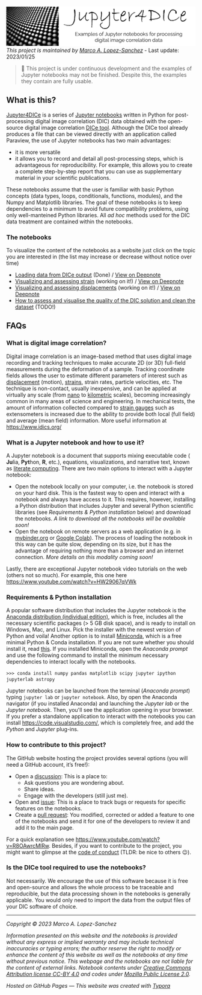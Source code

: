 
![](https://raw.githubusercontent.com/marcoalopez/Jupyter4DICe/main/imgs/header.webp)_This project is maintained by [Marco A. Lopez-Sanchez](https://marcoalopez.github.io/)_ - Last update: 2023/01/25

> 🚨 This project is under continuous development and the examples of Jupyter notebooks may not be finished. Despite this, the examples they contain are fully usable.

## What is this?

[Jupyter4DICe](https://github.com/marcoalopez/Jupyter4DICe) is a series of [Jupyter notebooks](https://jupyter.org/) written in Python for post-processing digital image correlation (DIC) data obtained with the open-source digital image correlation [DICe tool](https://github.com/dicengine/dice). Although the DICe tool already produces a file that can be viewed directly with an application called Paraview, the use of Jupyter notebooks has two main advantages:

- it is more versatile
- it allows you to record and detail all post-processing steps, which is advantageous for reproducibility. For example, this allows you to create a complete step-by-step report that you can use as supplementary material in your scientific publications.

These notebooks assume that the user is familiar with basic Python concepts (data types, loops, conditionals, functions, modules), and the Numpy and Matplotlib libraries. The goal of these notebooks is to keep dependencies to a minimum to avoid future compatibility problems, using only well-manteined Python libraries. All _ad hoc_ methods used for the DIC data treatment are contained within the notebooks.

### The notebooks

To visualize the content of the notebooks as a website just click on the topic you are interested in (the list may increase or decrease without notice over time)

- [Loading data from DICe output](https://nbviewer.jupyter.org/github/marcoalopez/Jupyter4DICe/blob/main/notebooks/LoadingDICe_data.ipynb) (Done) / [View on Deepnote](https://deepnote.com/viewer/github/marcoalopez/Jupyter4DICe/blob/main/notebooks/LoadingDICe_data.ipynb)
- [Visualizing and assessing strain](https://github.com/marcoalopez/Jupyter4DICe/blob/4107e0e8483b9d72ae1e5693b360097c099540b7/notebooks/Strain_analysis.ipynb) (working on it!) / [View on Deepnote](https://deepnote.com/viewer/github/marcoalopez/Jupyter4DICe/blob/main/notebooks/Strain_analysis.ipynb)
- [Visualizing and assessing displacements](https://nbviewer.jupyter.org/github/marcoalopez/Jupyter4DICe/blob/24dc818212c3b12139f421712aa60f1572298ad2/notebooks/Displacement_analysis.ipynb) (working on it!) / [View on Deepnote](https://deepnote.com/viewer/github/marcoalopez/Jupyter4DICe/blob/main/notebooks/Displacement_analysis.ipynb)
- [How to assess and visualise the quality of the DIC solution and clean the dataset](https://nbviewer.jupyter.org/github/marcoalopez/Jupyter4DICe/blob/main/notebooks/assesing_quality.ipynb?flush_cache=true) (TODO!)

## FAQs

### What is digital image correlation?

Digital image correlation is an image-based method that uses digital image recording and tracking techniques to make accurate 2D (or 3D) full-field measurements during the deformation of a sample. Tracking coordinate fields allows the user to estimate different parameters of interest such as [displacement](https://en.wikipedia.org/wiki/Displacement_field_(mechanics)) (motion), [strains](https://en.wikipedia.org/wiki/Strain_(materials_science)), strain rates, particle velocities, etc. The technique is non-contact, usually inexpensive, and can be applied at virtually any scale (from [nano](https://doi.org/10.1016/j.actamat.2020.05.029) to [kilometric](https://doi.org/10.1007/s11340-014-9893-z) scales), becoming increasingly common in many areas of science and engineering. In mechanical tests, the amount of information collected compared to [strain gauges](https://en.wikipedia.org/wiki/Strain_gage) such as extensometers is increased due to the ability to provide both local (full field) and average (mean field) information. More useful information at https://www.idics.org/

### What is a Jupyter notebook and how to use it?

A Jupyter notebook is a document that supports mixing executable code ( **Ju**lia, **Pyt**hon, **R**, etc.), equations, visualizations, and narrative text, known as [literate computing](https://osf.io/h9gsd/). There are two main options to interact with a Jupyter notebook:

- Open the notebook locally on your computer, i.e. the notebook is stored on your hard disk. This is the fastest way to open and interact with a notebook and always have access to it. This requires, however, installing a Python distribution that includes Jupyter and several Python scientific libraries (see _Requirements & Python installation_ below) and download the notebooks. _A link to download all the notebooks will be available soon!_
- Open the notebook on remote servers as a web application (e.g. in [mybinder.org](https://mybinder.org/) or [Google Colab](https://colab.research.google.com/)). The process of loading the notebook in this way can be quite slow, depending on its size, but it has the advantage of requiring nothing more than a browser and an internet connection. _More details on this modality coming soon!_

Lastly, there are exceptional Jupyter notebook video tutorials on the web (others not so much). For example, this one here https://www.youtube.com/watch?v=HW29067qVWk

### Requirements & Python installation

A popular software distribution that includes the Jupyter notebook is the [Anaconda distribution (individual edition)](https://www.anaconda.com/products/individual), which is free, includes all the necessary scientific packages (> 5 GB disk space), and is ready to install on Windows, Mac, and Linux. Pick the installer with the newest version of Python and voila! Another option is to install [Miniconda](https://docs.conda.io/en/latest/miniconda.html), which is a free minimal Python & Conda installation. If you are not sure whether you should install it, read [this](https://docs.conda.io/projects/conda/en/latest/user-guide/install/download.html#anaconda-or-miniconda). If you installed Miniconda, open the _Anaconda prompt_ and use the following command to install the minimum necessary dependencies to interact locally with the notebooks.

```shell
>>> conda install numpy pandas matplotlib scipy jupyter ipython jupyterlab astropy 
```

Jupyter notebooks can be launched from the terminal (_Anaconda prompt_) typing ``jupyter lab`` or  ``jupyter notebook``. Also, by open the Anaconda navigator (if you installed Anaconda) and launching the _Jupyter lab_ or the _Jupyter notebook_. Then, you'll see the application opening in your browser. If you prefer a standalone application to interact with the notebooks you can install https://code.visualstudio.com/, which is completely free, and add the *Python* and *Jupyter* plug-ins.

### How to contribute to this project?

The GitHub website hosting the project provides several options (you will need a GitHub account, it’s free!):

- Open a [discussion](https://github.com/marcoalopez/Jupyter4DICe/discussions): This is a place to:
  - Ask questions you are wondering about.
  - Share ideas.
  - Engage with the developers (still just me).
- Open and [issue](https://github.com/marcoalopez/Jupyter4DICe/issues): This is a place to track bugs or requests for specific features on the notebooks.
- Create a [pull request](https://github.com/marcoalopez/Jupyter4DICe/pulls): You modified, corrected or added a feature to one of the notebooks and send it for one of the developers to review it and add it to the main page.

For a quick explanation see https://www.youtube.com/watch?v=R8OAwrcMlRw. Besides, if you want to contribute to the project, you might want to glimpse at the [code of conduct](https://github.com/marcoalopez/Jupyter4DICe/blob/main/CODE_OF_CONDUCT.md) (TLDR: be nice to others 😉).

### Is the DICe tool required to use the notebooks?

Not necessarily. We encourage the use of this software because it is free and open-source and allows the whole process to be traceable and reproducible, but the data processing shown in the notebooks is generally applicable. You would only need to import the data from the output files of your DIC software of choice.

---

*Copyright © 2023 Marco A. Lopez-Sanchez*  

*Information presented on this website and the notebooks is provided without any express or implied warranty and may include technical inaccuracies or typing errors; the author reserve the right to modify or enhance the content of this website as well as the notebooks at any time without previous notice. This webpage and the notebooks are not liable for the content of external links. Notebook contents under [Creative Commons Attribution license CC-BY 4.0](https://creativecommons.org/licenses/by/4.0/) and codes under [Mozilla Public License 2.0](https://www.mozilla.org/en-US/MPL/2.0/).*

*Hosted on GitHub Pages — This website was created with [Typora](https://typora.io/)*

